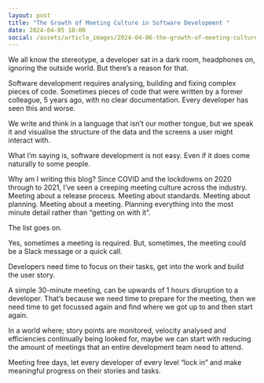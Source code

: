 ```yaml
---
layout: post
title: "The Growth of Meeting Culture in Software Development "
date: 2024-04-05 10:00
social: /assets/article_images/2024-04-06-the-growth-of-meeting-culture/meeting_culture.jpeg
---
```

We all know the stereotype, a developer sat in a dark room, headphones on, ignoring the outside world. But there’s a reason for that.

Software development requires analysing, building and fixing complex pieces of code. Sometimes pieces of code that were written by a former colleague, 5 years ago, with no clear documentation. Every developer has seen this and worse.

We write and think in a language that isn’t our mother tongue, but we speak it and visualise the structure of the data and the screens a user might interact with.

What I’m saying is, software development is not easy. Even if it does come naturally to some people.

Why am I writing this blog? Since COVID and the lockdowns on 2020 through to 2021, I’ve seen a creeping meeting culture across the industry. Meeting about a release process. Meeting about standards. Meeting about planning. Meeting about a meeting. Planning everything into the most minute detail rather than “getting on with it”.

The list goes on.

Yes, sometimes a meeting is required. But, sometimes, the meeting could be a Slack message or a quick call.

Developers need time to focus on their tasks, get into the work and build the user story.

A simple 30-minute meeting, can be upwards of 1 hours disruption to a developer. That’s because we need time to prepare for the meeting, then we need time to get focussed again and find where we got up to and then start again.

In a world where; story points are monitored, velocity analysed and efficiencies continually being looked for, maybe we can start with reducing the amount of meetings that an entire development team need to attend.

Meeting free days, let every developer of every level “lock in” and make meaningful progress on their stories and tasks. 